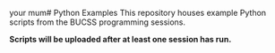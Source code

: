 your mum# Python Examples
This repository houses example Python scripts from the BUCSS programming sessions.

**Scripts will be uploaded after at least one session has run.**
